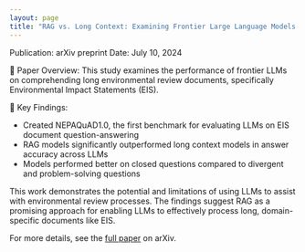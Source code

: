 ```yaml
---
layout: page
title: "RAG vs. Long Context: Examining Frontier Large Language Models for Environmental Review Document Comprehension"
---
```


Publication: arXiv preprint
Date: July 10, 2024

📄 Paper Overview: This study examines the performance of frontier LLMs on comprehending long environmental review documents, specifically Environmental Impact Statements (EIS).

🔬 Key Findings:
- Created NEPAQuAD1.0, the first benchmark for evaluating LLMs on EIS document question-answering
- RAG models significantly outperformed long context models in answer accuracy across LLMs
- Models performed better on closed questions compared to divergent and problem-solving questions

This work demonstrates the potential and limitations of using LLMs to assist with environmental review processes. The findings suggest RAG as a promising approach for enabling LLMs to effectively process long, domain-specific documents like EIS.

For more details, see the [full paper](https://arxiv.org/abs/2407.07321) on arXiv.